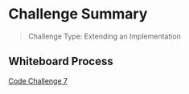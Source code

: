  # Challenge Summary
>Challenge Type: Extending an Implementation

## Whiteboard Process
[Code Challenge 7](https://von646327.invisionapp.com/freehand/Code-Challenge-01-03-04-0607-Dcpd5CQfh)
